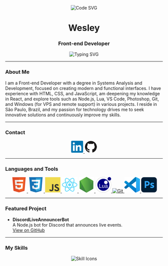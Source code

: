 <div align="center">
  <img src="https://readme-typing-svg.herokuapp.com?font=Fira+Code&size=24&pause=1000&color=00FFFF&center=true&vCenter=true&width=435&lines=print(%22Hello,+World!%22);print(%22Welcome!%22)" alt="Code SVG"/>
</div>

<h1 align="center">Wesley</h1>
<h3 align="center">Front-end Developer</h3>

<div align="center">
  <img src="https://readme-typing-svg.herokuapp.com?font=Fira+Code&size=18&pause=1000&color=00FFFF&center=true&vCenter=true&width=435&lines=HTML+%7C+CSS+%7C+JS+%7C+React+%7C+Node.js" alt="Typing SVG"/>
</div>

---

### About Me
I am a Front-end Developer with a degree in Systems Analysis and Development, focused on creating modern and functional interfaces. I have experience with HTML, CSS, and JavaScript, am deepening my knowledge in React, and explore tools such as Node.js, Lua, VS Code, Photoshop, Git, and Windows (for VPS and remote support) in various projects. I reside in São Paulo, Brazil, and my passion for technology drives me to seek innovative solutions and continuously improve my skills.

---

### Contact
<p align="center">
  <a href="https://www.linkedin.com/in/wesleylucasteodoromartins/" target="_blank" rel="noreferrer">
    <img src="https://raw.githubusercontent.com/devicons/devicon/master/icons/linkedin/linkedin-original.svg" alt="LinkedIn" width="40" height="40"/>
  </a>
  <a href="https://github.com/opswesley" target="_blank" rel="noreferrer">
    <img src="https://raw.githubusercontent.com/devicons/devicon/master/icons/github/github-original.svg" alt="GitHub" width="40" height="40"/>
  </a>
</p>

---

### Languages and Tools
<p align="center">
  <a href="https://www.w3.org/html/" target="_blank" rel="noreferrer">
    <img src="https://raw.githubusercontent.com/devicons/devicon/master/icons/html5/html5-original.svg" alt="HTML5" width="50" height="50"/>
  </a>
  <a href="https://www.w3schools.com/css/" target="_blank" rel="noreferrer">
    <img src="https://raw.githubusercontent.com/devicons/devicon/master/icons/css3/css3-original.svg" alt="CSS3" width="50" height="50"/>
  </a>
  <a href="https://developer.mozilla.org/en-US/docs/Web/JavaScript" target="_blank" rel="noreferrer">
    <img src="https://raw.githubusercontent.com/devicons/devicon/master/icons/javascript/javascript-original.svg" alt="JavaScript" width="50" height="50"/>
  </a>
  <a href="https://reactjs.org/" target="_blank" rel="noreferrer">
    <img src="https://raw.githubusercontent.com/devicons/devicon/master/icons/react/react-original.svg" alt="React" width="50" height="50"/>
  </a>
  <a href="https://nodejs.org/" target="_blank" rel="noreferrer">
    <img src="https://raw.githubusercontent.com/devicons/devicon/master/icons/nodejs/nodejs-original.svg" alt="Node.js" width="50" height="50"/>
  </a>
  <a href="https://www.lua.org/" target="_blank" rel="noreferrer">
    <img src="https://raw.githubusercontent.com/devicons/devicon/master/icons/lua/lua-original.svg" alt="Lua" width="50" height="50"/>
  </a>
  <a href="https://git-scm.com/" target="_blank" rel="noreferrer">
    <img src="https://www.vectorlogo.zone/logos/git-scm/git-scm-icon.svg" alt="Git" width="50" height="50"/>
  </a>
  <a href="https://code.visualstudio.com/" target="_blank" rel="noreferrer">
    <img src="https://raw.githubusercontent.com/devicons/devicon/master/icons/vscode/vscode-original.svg" alt="VS Code" width="50" height="50"/>
  </a>
  <a href="https://www.photoshop.com/" target="_blank" rel="noreferrer">
    <img src="https://raw.githubusercontent.com/devicons/devicon/master/icons/photoshop/photoshop-original.svg" alt="Photoshop" width="50" height="50"/>
  </a>
</p>

---

### Featured Project
- **DiscordLiveAnnouncerBot**  
  A Node.js bot for Discord that announces live events.  
  [View on GitHub](https://github.com/opswesley/DiscordLiveAnnouncerBot)

---

### My Skills
<div align="center">
  <img src="https://skillicons.dev/icons?i=html,css,js,react,nodejs,lua,vscode,git,photoshop,windows&perline=5" alt="Skill Icons"/>
</div>
